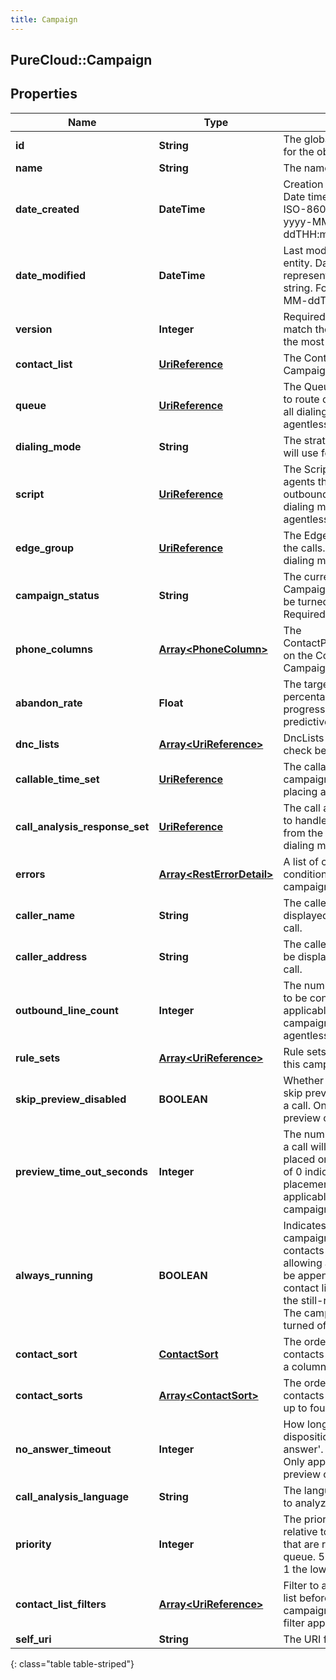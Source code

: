```yaml
---
title: Campaign
---
```

## PureCloud::Campaign

## Properties

|Name | Type | Description | Notes|
|------------ | ------------- | ------------- | -------------|
| **id** | **String** | The globally unique identifier for the object. | [optional] |
| **name** | **String** | The name of the Campaign. | |
| **date_created** | **DateTime** | Creation time of the entity. Date time is represented as an ISO-8601 string. For example: yyyy-MM-ddTHH:mm:ss.SSSZ | [optional] |
| **date_modified** | **DateTime** | Last modified time of the entity. Date time is represented as an ISO-8601 string. For example: yyyy-MM-ddTHH:mm:ss.SSSZ | [optional] |
| **version** | **Integer** | Required for updates, must match the version number of the most recent update | [optional] |
| **contact_list** | [**UriReference**](UriReference.html) | The ContactList for this Campaign to dial. | |
| **queue** | [**UriReference**](UriReference.html) | The Queue for this Campaign to route calls to. Required for all dialing modes except agentless. | [optional] |
| **dialing_mode** | **String** | The strategy this Campaign will use for dialing. | |
| **script** | [**UriReference**](UriReference.html) | The Script to be displayed to agents that are handling outbound calls. Required for all dialing modes except agentless. | [optional] |
| **edge_group** | [**UriReference**](UriReference.html) | The EdgeGroup that will place the calls. Required for all dialing modes except preview. | [optional] |
| **campaign_status** | **String** | The current status of the Campaign. A Campaign may be turned &#39;on&#39; or &#39;off&#39;. Required for updates. | [optional] |
| **phone_columns** | [**Array&lt;PhoneColumn&gt;**](PhoneColumn.html) | The ContactPhoneNumberColumns on the ContactList that this Campaign should dial. | |
| **abandon_rate** | **Float** | The targeted abandon rate percentage. Required for progressive, power, and predictive campaigns. | [optional] |
| **dnc_lists** | [**Array&lt;UriReference&gt;**](UriReference.html) | DncLists for this Campaign to check before placing a call. | [optional] |
| **callable_time_set** | [**UriReference**](UriReference.html) | The callable time set for this campaign to check before placing a call. | [optional] |
| **call_analysis_response_set** | [**UriReference**](UriReference.html) | The call analysis response set to handle call analysis results from the edge. Required for all dialing modes except preview. | [optional] |
| **errors** | [**Array&lt;RestErrorDetail&gt;**](RestErrorDetail.html) | A list of current error conditions associated with the campaign. | [optional] |
| **caller_name** | **String** | The caller id name to be displayed on the outbound call. | |
| **caller_address** | **String** | The caller id phone number to be displayed on the outbound call. | |
| **outbound_line_count** | **Integer** | The number of outbound lines to be concurrently dialed. Only applicable to non-preview campaigns; only required for agentless. | [optional] |
| **rule_sets** | [**Array&lt;UriReference&gt;**](UriReference.html) | Rule sets to be applied while this campaign is dialing. | [optional] |
| **skip_preview_disabled** | **BOOLEAN** | Whether or not agents can skip previews without placing a call. Only applicable for preview campaigns. | [optional] |
| **preview_time_out_seconds** | **Integer** | The number of seconds before a call will be automatically placed on a preview. A value of 0 indicates no automatic placement of calls. Only applicable to preview campaigns. | [optional] |
| **always_running** | **BOOLEAN** | Indicates (when true) that the campaign will remain on after contacts are depleted, allowing additional contacts to be appended/added to the contact list and processed by the still-running campaign. The campaign can still be turned off manually. | [optional] |
| **contact_sort** | [**ContactSort**](ContactSort.html) | The order in which to sort contacts for dialing, based on a column. | [optional] |
| **contact_sorts** | [**Array&lt;ContactSort&gt;**](ContactSort.html) | The order in which to sort contacts for dialing, based on up to four columns. | [optional] |
| **no_answer_timeout** | **Integer** | How long to wait before dispositioning a call as &#39;no-answer&#39;. Default 30 seconds. Only applicable to non-preview campaigns. | [optional] |
| **call_analysis_language** | **String** | The language the edge will use to analyze the call. | [optional] |
| **priority** | **Integer** | The priority of this campaign relative to other campaigns that are running on the same queue. 5 is the highest priority, 1 the lowest. | [optional] |
| **contact_list_filters** | [**Array&lt;UriReference&gt;**](UriReference.html) | Filter to apply to the contact list before dialing. Currently a campaign can only have one filter applied. | [optional] |
| **self_uri** | **String** | The URI for this object | [optional] |
{: class="table table-striped"}


